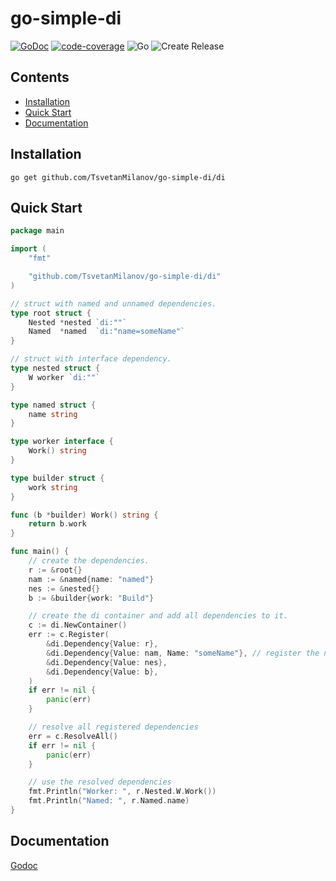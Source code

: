 # go-simple-di
[![GoDoc](https://godoc.org/github.com/TsvetanMilanov/go-simple-di/di?status.svg)](https://godoc.org/github.com/TsvetanMilanov/go-simple-di/di)
[![code-coverage](https://gocover.io/_badge/github.com/TsvetanMilanov/go-simple-di/di)](https://gocover.io/github.com/TsvetanMilanov/go-simple-di/di)
![Go](https://github.com/TsvetanMilanov/go-simple-di/workflows/Go/badge.svg?branch=master)
![Create Release](https://github.com/TsvetanMilanov/go-simple-di/workflows/Create%20Release/badge.svg)

## Contents
- [Installation](#installation)
- [Quick Start](#quick-start)
- [Documentation](#documentation)

## Installation
```shell
go get github.com/TsvetanMilanov/go-simple-di/di
```

## Quick Start
```Go
package main

import (
    "fmt"

    "github.com/TsvetanMilanov/go-simple-di/di"
)

// struct with named and unnamed dependencies.
type root struct {
    Nested *nested `di:""`
    Named  *named  `di:"name=someName"`
}

// struct with interface dependency.
type nested struct {
    W worker `di:""`
}

type named struct {
    name string
}

type worker interface {
    Work() string
}

type builder struct {
    work string
}

func (b *builder) Work() string {
    return b.work
}

func main() {
    // create the dependencies.
    r := &root{}
    nam := &named{name: "named"}
    nes := &nested{}
    b := &builder{work: "Build"}

    // create the di container and add all dependencies to it.
    c := di.NewContainer()
    err := c.Register(
        &di.Dependency{Value: r},
        &di.Dependency{Value: nam, Name: "someName"}, // register the named dependency with the same name as in the struct definition.
        &di.Dependency{Value: nes},
        &di.Dependency{Value: b},
    )
    if err != nil {
        panic(err)
    }

    // resolve all registered dependencies
    err = c.ResolveAll()
    if err != nil {
        panic(err)
    }

    // use the resolved dependencies
    fmt.Println("Worker: ", r.Nested.W.Work())
    fmt.Println("Named: ", r.Named.name)
}
```

## Documentation
[Godoc](https://godoc.org/github.com/TsvetanMilanov/go-simple-di/di)
